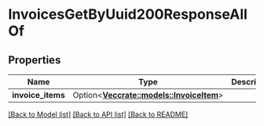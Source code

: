 # InvoicesGetByUuid200ResponseAllOf

## Properties

Name | Type | Description | Notes
------------ | ------------- | ------------- | -------------
**invoice_items** | Option<[**Vec<crate::models::InvoiceItem>**](invoice_item.md)> |  | [optional]

[[Back to Model list]](../README.md#documentation-for-models) [[Back to API list]](../README.md#documentation-for-api-endpoints) [[Back to README]](../README.md)


